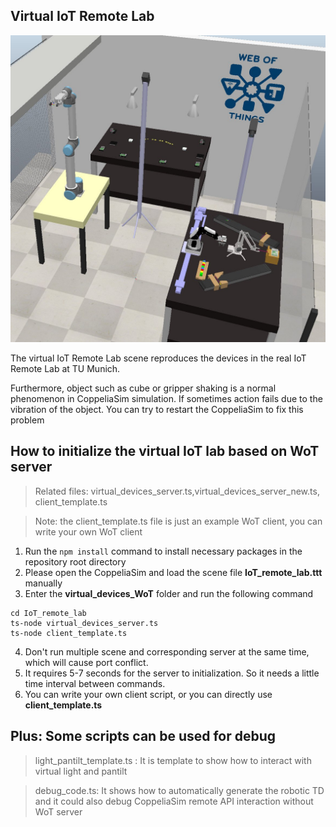 ## Virtual IoT Remote Lab  

<img src="../../pictures/IoT remote lab.jpg" width="600">

The virtual IoT Remote Lab scene reproduces the devices in the real IoT Remote Lab at TU Munich. 

Furthermore, object such as cube or gripper shaking is a normal phenomenon in CoppeliaSim simulation. If sometimes action fails due to the vibration of the object. You can try to restart the CoppeliaSim to fix this problem

## How to initialize the virtual IoT lab based on WoT server

>Related files: virtual_devices_server.ts,virtual_devices_server_new.ts, client_template.ts

>Note: the client_template.ts file is just an example WoT client, you can write your own WoT client

1. Run the ```npm install``` command to install necessary packages in the repository root directory
2. Please open the CoppeliaSim and load the scene file **IoT_remote_lab.ttt** manually
3. Enter the **virtual_devices_WoT** folder and run the following command

```
cd IoT_remote_lab
ts-node virtual_devices_server.ts
ts-node client_template.ts
```

4. Don't run multiple scene and corresponding server at the same time, which will cause port conflict.
5. It requires 5-7 seconds for the server to initialization. So it needs a little time interval between commands.
6. You can write your own client script, or you can directly use **client_template.ts** 

## Plus: Some scripts can be used for debug

>light_pantilt_template.ts : It is template to show how to interact with virtual light and pantilt

>debug_code.ts: It shows how to automatically generate the robotic TD and it could also debug CoppeliaSim remote API interaction without WoT server
